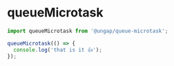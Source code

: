 # queueMicrotask

```js
import queueMicrotask from '@ungap/queue-microtask';

queueMicrotask(() => {
  console.log('that is it 👍');
});
```
